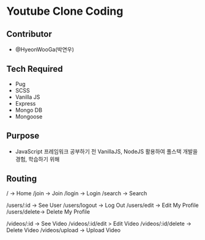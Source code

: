 # Youtube Clone Coding

## Contributor

- @HyeonWooGa(박연우)

## Tech Required

- Pug
- SCSS
- Vanilla JS
- Express
- Mongo DB
- Mongoose

## Purpose

- JavaScript 프레임워크 공부하기 전 VanillaJS, NodeJS 활용하여 풀스택 개발을 경험, 학습하기 위해 

## Routing

/ -> Home
/join -> Join
/login -> Login
/search -> Search

/users/:id -> See User
/users/logout -> Log Out
/users/edit -> Edit My Profile
/users/delete-> Delete My Profile

/videos/:id -> See Video
/videos/:id/edit > Edit Video
/videos/:id/delete -> Delete Video
/videos/upload -> Upload Video
